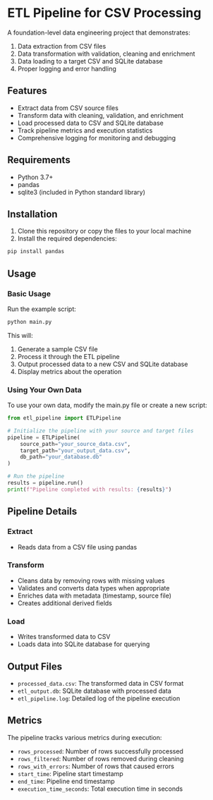 # ETL Pipeline for CSV Processing

A foundation-level data engineering project that demonstrates:
1. Data extraction from CSV files
2. Data transformation with validation, cleaning and enrichment
3. Data loading to a target CSV and SQLite database
4. Proper logging and error handling

## Features

- Extract data from CSV source files
- Transform data with cleaning, validation, and enrichment
- Load processed data to CSV and SQLite database
- Track pipeline metrics and execution statistics
- Comprehensive logging for monitoring and debugging

## Requirements

- Python 3.7+
- pandas
- sqlite3 (included in Python standard library)

## Installation

1. Clone this repository or copy the files to your local machine
2. Install the required dependencies:

```bash
pip install pandas
```

## Usage

### Basic Usage

Run the example script:

```bash
python main.py
```

This will:
1. Generate a sample CSV file
2. Process it through the ETL pipeline
3. Output processed data to a new CSV and SQLite database
4. Display metrics about the operation

### Using Your Own Data

To use your own data, modify the main.py file or create a new script:

```python
from etl_pipeline import ETLPipeline

# Initialize the pipeline with your source and target files
pipeline = ETLPipeline(
    source_path="your_source_data.csv", 
    target_path="your_output_data.csv",
    db_path="your_database.db"
)

# Run the pipeline
results = pipeline.run()
print(f"Pipeline completed with results: {results}")
```

## Pipeline Details

### Extract

- Reads data from a CSV file using pandas

### Transform

- Cleans data by removing rows with missing values
- Validates and converts data types when appropriate
- Enriches data with metadata (timestamp, source file)
- Creates additional derived fields

### Load

- Writes transformed data to CSV
- Loads data into SQLite database for querying

## Output Files

- `processed_data.csv`: The transformed data in CSV format
- `etl_output.db`: SQLite database with processed data
- `etl_pipeline.log`: Detailed log of the pipeline execution

## Metrics

The pipeline tracks various metrics during execution:

- `rows_processed`: Number of rows successfully processed
- `rows_filtered`: Number of rows removed during cleaning
- `rows_with_errors`: Number of rows that caused errors
- `start_time`: Pipeline start timestamp
- `end_time`: Pipeline end timestamp
- `execution_time_seconds`: Total execution time in seconds 